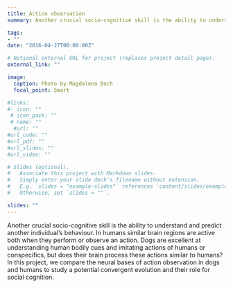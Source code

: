 ```yaml
---
title: Action observation
summary: Another crucial socio-cognitive skill is the ability to understand and predict another individual’s behaviour. In humans similar brain regions are active both when they perform or observe an action. Dogs are excellent at understanding human bodily cues and imitating actions of humans or conspecifics, but does their brain process these actions similar to humans? In this project, we compare the neural bases of action observation in dogs and humans to study a potential convergent evolution and their role for social cognition.

tags:
- ""
date: "2016-04-27T00:00:00Z"

# Optional external URL for project (replaces project detail page).
external_link: ""

image:
  caption: Photo by Magdalena Boch
  focal_point: Smart

#links:
#- icon: ""
 # icon_pack: ""
 # name: ""
  #url: ""
#url_code: ""
#url_pdf: ""
#url_slides: ""
#url_video: ""

# Slides (optional).
#   Associate this project with Markdown slides.
#   Simply enter your slide deck's filename without extension.
#   E.g. `slides = "example-slides"` references `content/slides/example-slides.md`.
#   Otherwise, set `slides = ""`.

slides: ""
---
```


Another crucial socio-cognitive skill is the ability to understand and predict another individual’s behaviour. In humans similar brain regions are active both when they perform or observe an action. Dogs are excellent at understanding human bodily cues and imitating actions of humans or conspecifics, but does their brain process these actions similar to humans? In this project, we compare the neural bases of action observation in dogs and humans to study a potential convergent evolution and their role for social cognition.
